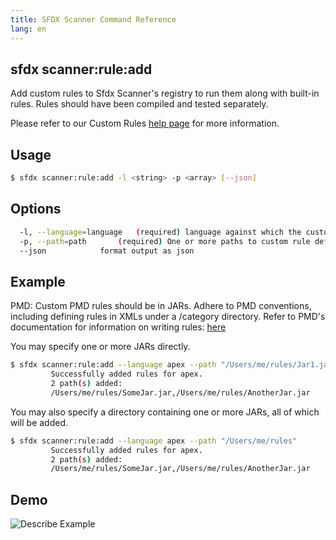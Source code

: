 ```yaml
---
title: SFDX Scanner Command Reference
lang: en
---
```


## sfdx scanner:rule:add
Add custom rules to Sfdx Scanner's registry to run them along with built-in rules. Rules should have been compiled and tested separately.

Please refer to our Custom Rules [help page](./en/custom-rules/author/) for more information.

## Usage

```bash
$ sfdx scanner:rule:add -l <string> -p <array> [--json]
```
  
## Options

```bash
  -l, --language=language	(required) language against which the custom rules will evaluate
  -p, --path=path		(required) One or more paths to custom rule definitions. Specify multiple values with a comma-separated list.
  --json			format output as json

```
  
## Example
PMD: Custom PMD rules should be in JARs. Adhere to PMD conventions, including defining rules in XMLs under a /category directory.
  Refer to PMD's documentation for information on writing rules: [here](https://pmd.github.io/latest/pmd_userdocs_extending_writing_pmd_rules.html)
  
You may specify one or more JARs directly.
```bash
$ sfdx scanner:rule:add --language apex --path "/Users/me/rules/Jar1.jar,/Users/me/rules/Jar2.jar"
         Successfully added rules for apex.
         2 path(s) added:
         /Users/me/rules/SomeJar.jar,/Users/me/rules/AnotherJar.jar
```

You may also specify a directory containing one or more JARs, all of which will be added.
```bash
$ sfdx scanner:rule:add --language apex --path "/Users/me/rules"
         Successfully added rules for apex.
         2 path(s) added:
         /Users/me/rules/SomeJar.jar,/Users/me/rules/AnotherJar.jar
```

## Demo
![Describe Example](./assets/images/add.gif) 
